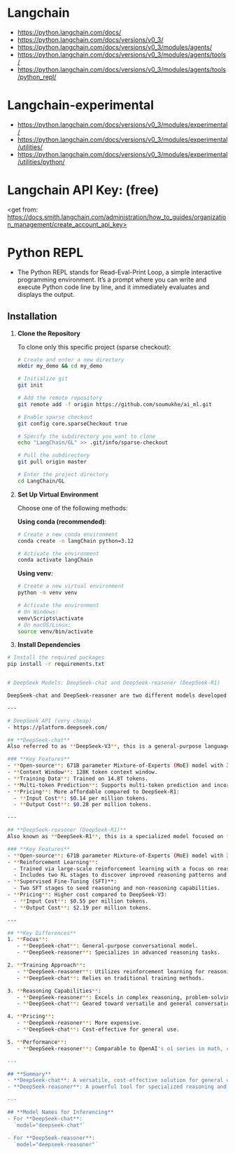 # Langchain
- https://python.langchain.com/docs/
- https://python.langchain.com/docs/versions/v0_3/
- https://python.langchain.com/docs/versions/v0_3/modules/agents/
- https://python.langchain.com/docs/versions/v0_3/modules/agents/tools/
- https://python.langchain.com/docs/versions/v0_3/modules/agents/tools/python_repl/

# Langchain-experimental
- https://python.langchain.com/docs/versions/v0_3/modules/experimental/
- https://python.langchain.com/docs/versions/v0_3/modules/experimental/utilities/
- https://python.langchain.com/docs/versions/v0_3/modules/experimental/utilities/python/

# Langchain API Key: (free)
<get from: https://docs.smith.langchain.com/administration/how_to_guides/organization_management/create_account_api_key>


# Python REPL
- The Python REPL stands for Read-Eval-Print Loop, a simple interactive programming environment. It’s a prompt where you can write and execute Python code line by line, and it immediately evaluates and displays the output.


## Installation

1. **Clone the Repository**

   To clone only this specific project (sparse checkout):
   ```bash
   # Create and enter a new directory
   mkdir my_demo && cd my_demo

   # Initialize git
   git init

   # Add the remote repository
   git remote add -f origin https://github.com/soumukhe/ai_ml.git

   # Enable sparse checkout
   git config core.sparseCheckout true

   # Specify the subdirectory you want to clone
   echo "LangChain/GL" >> .git/info/sparse-checkout

   # Pull the subdirectory
   git pull origin master

   # Enter the project directory
   cd LangChain/GL
   ```

2. **Set Up Virtual Environment**

   Choose one of the following methods:

   **Using conda (recommended)**:
   ```bash
   # Create a new conda environment
   conda create -n langChain python=3.12
   
   # Activate the environment
   conda activate langChain
   ```

   **Using venv**:
   ```bash
   # Create a new virtual environment
   python -m venv venv
   
   # Activate the environment
   # On Windows:
   venv\Scripts\activate
   # On macOS/Linux:
   source venv/bin/activate
   ```

3. **Install Dependencies**
```bash
# Install the required packages
pip install -r requirements.txt


# DeepSeek Models: DeepSeek-chat and DeepSeek-reasoner (DeepSeek-R1)

DeepSeek-chat and DeepSeek-reasoner are two different models developed by DeepSeek, each designed for specific tasks and use cases. Below are their features and key differences:

---

# DeepSeek API (very cheap)
- https://platform.deepseek.com/

## **DeepSeek-chat**
Also referred to as **DeepSeek-V3**, this is a general-purpose language model designed for a wide range of conversational tasks.

### **Key Features**
- **Open-source**: 671B parameter Mixture-of-Experts (MoE) model with 37B activated parameters per token.
- **Context Window**: 128K token context window.
- **Training Data**: Trained on 14.8T tokens.
- **Multi-token Prediction**: Supports multi-token prediction and incorporates innovative load balancing.
- **Pricing**: More affordable compared to DeepSeek-R1:
  - **Input Cost**: $0.14 per million tokens.
  - **Output Cost**: $0.28 per million tokens.

---

## **DeepSeek-reasoner (DeepSeek-R1)**
Also known as **DeepSeek-R1**, this is a specialized model focused on **advanced reasoning capabilities**.

### **Key Features**
- **Open-source**: 671B parameter Mixture-of-Experts (MoE) model with 37B activated parameters per token.
- **Reinforcement Learning**:
  - Trained via large-scale reinforcement learning with a focus on reasoning capabilities.
  - Includes two RL stages to discover improved reasoning patterns and align with human preferences.
- **Supervised Fine-Tuning (SFT)**:
  - Two SFT stages to seed reasoning and non-reasoning capabilities.
- **Pricing**: Higher cost compared to DeepSeek-V3:
  - **Input Cost**: $0.55 per million tokens.
  - **Output Cost**: $2.19 per million tokens.

---

## **Key Differences**
1. **Focus**:  
   - **DeepSeek-chat**: General-purpose conversational model.  
   - **DeepSeek-reasoner**: Specializes in advanced reasoning tasks.

2. **Training Approach**:  
   - **DeepSeek-reasoner**: Utilizes reinforcement learning for reasoning patterns.  
   - **DeepSeek-chat**: Relies on traditional training methods.

3. **Reasoning Capabilities**:  
   - **DeepSeek-reasoner**: Excels in complex reasoning, problem-solving, and logical deduction.  
   - **DeepSeek-chat**: Geared toward versatile and general conversational use.

4. **Pricing**:  
   - **DeepSeek-reasoner**: More expensive.  
   - **DeepSeek-chat**: Cost-effective for general use.

5. **Performance**:  
   - **DeepSeek-reasoner**: Comparable to OpenAI's o1 series in math, code, and reasoning tasks.

---

## **Summary**
- **DeepSeek-chat**: A versatile, cost-effective solution for general conversational tasks.  
- **DeepSeek-reasoner**: A powerful tool for specialized reasoning and problem-solving.

---

## **Model Names for Inferencing**
- For **DeepSeek-chat**:  
  `model="deepseek-chat"`

- For **DeepSeek-reasoner**:  
  `model="deepseek-reasoner"`

